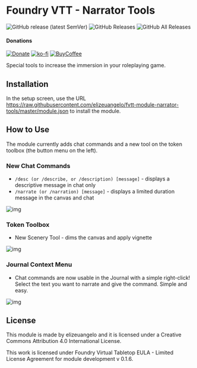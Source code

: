 # Foundry VTT - Narrator Tools
![GitHub release (latest SemVer)](https://img.shields.io/github/v/release/elizeuangelo/fvtt-module-narrator-tools) 
![GitHub Releases](https://img.shields.io/github/downloads/elizeuangelo/fvtt-module-narrator-tools/latest/total)
![GitHub All Releases](https://img.shields.io/github/downloads/elizeuangelo/fvtt-module-narrator-tools/total?label=downloads)

#### Donations
[![Donate](https://img.shields.io/badge/donate-bitcoin-gold.svg)](https://blockchair.com/bitcoin/address/bc1qx9h20mdfztwf2n91dxm888lfpend4ja74a8p97)
[![ko-fi](https://img.shields.io/badge/donate-paypal-blue.svg)](https://ko-fi.com/B0B024E6C)
[![BuyCoffee](https://img.shields.io/badge/coffee-%243-orange)](https://www.buymeacoffee.com/j6auA0z)

Special tools to increase the immersion in your roleplaying game.

## Installation
In the setup screen, use the URL https://raw.githubusercontent.com/elizeuangelo/fvtt-module-narrator-tools/master/module.json to install the module.

## How to Use

The module currently adds chat commands and a new tool on the token toolbox (the button menu on the left).

### New Chat Commands
- `/desc (or /describe, or /description) [message]` - displays a descriptive message in chat only
- `/narrate (or /narration) [message]` - displays a limited duration message in the canvas and chat

![img](https://cdn.discordapp.com/attachments/542495303929036824/750483802719125634/narrator-tools_2.jpg)

### Token Toolbox
- New Scenery Tool - dims the canvas and apply vignette

![img](https://cdn.discordapp.com/attachments/542495303929036824/750424196806475866/Example_narrator_tools.jpg)

### Journal Context Menu
- Chat commands are now usable in the Journal with a simple right-click! Select the text you want to narrate and give the command. Simple and easy.

![img](https://cdn.discordapp.com/attachments/542495303929036824/756978823077298177/unknown.png)

## License
This module is made by elizeuangelo and it is licensed under a Creative Commons Attribution 4.0 International License.

This work is licensed under Foundry Virtual Tabletop EULA - Limited License Agreement for module development v 0.1.6.
